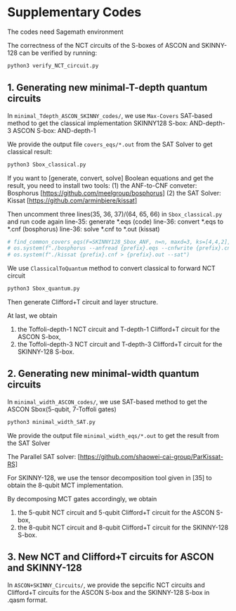 # Supplementary Codes

The codes need Sagemath environment

The correctness of the NCT circuits of the S-boxes of ASCON and SKINNY-128 can be verified by running:

```sh
python3 verify_NCT_circuit.py
```
## 1. Generating new minimal-T-depth quantum circuits

In `minimal_Tdepth_ASCON_SKINNY_codes/`, we use `Max-Covers` SAT-based method to get the classical implementation
SKINNY128 S-box: AND-depth-3
ASCON S-box:    AND-depth-1

We provide the output file `covers_eqs/*.out` from the SAT Solver to get classical result:

```sh
python3 Sbox_classical.py
```

If you want to [generate, convert, solve] Boolean equations and get the result, you need to install two tools:
(1) the ANF-to-CNF conveter: Bosphorus
    [https://github.com/meelgroup/bosphorus]
(2) the SAT Solver: Kissat
    [https://github.com/arminbiere/kissat]

Then uncomment three lines(35, 36, 37)/(64, 65, 66) in `Sbox_classical.py` and run code again
line-35: generate *.eqs         (code)
line-36: convert *.eqs to *.cnf (bosphorus)
line-36: solve *.cnf to *.out   (kissat)

```py
# find_common_covers_eqs(F=SKINNY128_Sbox_ANF, n=n, maxd=3, ks=[4,4,2], BA=BA, M=M, prefix=prefix)
# os.system(f"./bosphorus --anfread {prefix}.eqs --cnfwrite {prefix}.cnf --verb 0")
# os.system(f"./kissat {prefix}.cnf > {prefix}.out --sat")
```

We use `ClassicalToQuantum` method to convert classical to forward NCT circuit

```sh
python3 Sbox_quantum.py
```

Then generate Clifford+T circuit and layer structure.

At last, we obtain 

1) the Toffoli-depth-1 NCT circuit and T-depth-1 Clifford+T circuit for the ASCON S-box,
2) the Toffoli-depth-3 NCT circuit and T-depth-3 Clifford+T circuit for the SKINNY-128 S-box.

## 2. Generating new minimal-width quantum circuits

In  `minimal_width_ASCON_codes/`, we use SAT-based method to get the ASCON Sbox(5-qubit, 7-Toffoli gates)

```sh
python3 minimal_width_SAT.py
```

We provide the output file `minimal_width_eqs/*.out` to get the result from the SAT Solver

The Parallel SAT solver: [https://github.com/shaowei-cai-group/ParKissat-RS]



For SKINNY-128, we use the tensor decomposition tool given in [35] to obtain the 8-qubit MCT implementation. 



By decomposing MCT gates accordingly,  we obtain 

1) the 5-qubit NCT circuit and 5-qubit Clifford+T circuit for the ASCON S-box,
2) the 8-qubit NCT circuit and 8-qubit Clifford+T circuit for the SKINNY-128 S-box.

## 3. New NCT and Clifford+T circuits for ASCON and SKINNY-128

In  `ASCON+SKINNY_Circuits/`, we provide the sepcific NCT circuits and Clifford+T circuits for the ASCON S-box and the SKINNY-128 S-box in .qasm format.

